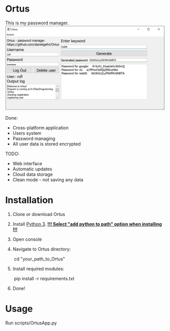 # Ortus

This is my password manager.
![screenshot](overview/interface.png)

Done:

- Cross-platform application
- Users system
- Password managing
- All user data is stored encrypted

TODO:

- Web interface
- Automatic updates
- Cloud data storage
- Clean mode - not saving any data

# Installation

1. Clone or download Ortus

2. Install [Python 3](https://www.python.org/downloads/). **<u>!!! Select "add python to path" option when installing !!!</u>**

3. Open console

4. Navigate to Ortus directory:

   ​	cd "your_path_to_Ortus"

5. Install required modules:

   ​	pip install -r requirements.txt

6. Done!

# Usage

Run scripts/OrtusApp.py